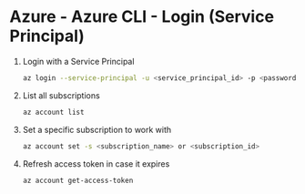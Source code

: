 # Azure - Azure CLI - Login (Service Principal)

1. Login with a Service Principal
    ```bash
    az login --service-principal -u <service_principal_id> -p <password> --tenant <tenant_id>
    ```
1. List all subscriptions
    ```bash
    az account list
    ```
1. Set a specific subscription to work with
    ```bash
    az account set -s <subscription_name> or <subscription_id>
    ```
1. Refresh access token in case it expires
    ```bash
    az account get-access-token
    ```
